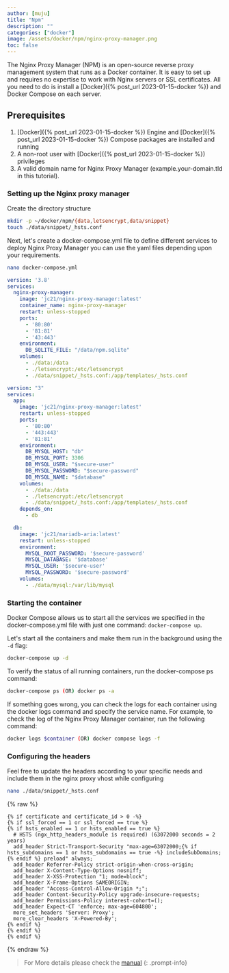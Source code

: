 ```yaml
---
author: [muju]
title: "Npm"
description: ""
categories: ["docker"]
image: /assets/docker/npm/nginx-proxy-manager.png
toc: false
---
```


The Nginx Proxy Manager (NPM) is an open-source reverse proxy management system that runs as a Docker container. It is easy to set up and requires no expertise to work with Nginx servers or SSL certificates. All you need to do is install a [Docker]({% post_url 2023-01-15-docker %}) and Docker Compose on each server.

## Prerequisites

1. [Docker]({% post_url 2023-01-15-docker %}) Engine and [Docker]({% post_url 2023-01-15-docker %}) Compose packages are installed and running
2. A non-root user with [Docker]({% post_url 2023-01-15-docker %}) privileges
3. A valid domain name for Nginx Proxy Manager (example.your-domain.tld in this tutorial).

### Setting up the Nginx proxy manager 

Create the directory structure 

```bash
mkdir -p ~/docker/npm/{data,letsencrypt,data/snippet}
touch ./data/snippet/_hsts.conf
```

Next, let's create a docker-compose.yml file to define different services to deploy Nginx Proxy Manager you can use the yaml files depending upon your requirements.  

```bash
nano docker-compose.yml
```

```yaml
version: '3.8'
services:
  nginx-proxy-manager:
    image: 'jc21/nginx-proxy-manager:latest'
    container_name: nginx-proxy-manager
    restart: unless-stopped
    ports:
      - '80:80'
      - '81:81'
      - '43:443'
    environment:
      DB_SQLITE_FILE: "/data/npm.sqlite"
    volumes:
      - ./data:/data
      - ./letsencrypt:/etc/letsencrypt
      - ./data/snippet/_hsts.conf:/app/templates/_hsts.conf
```

```yaml
version: "3"
services:
  app:
    image: 'jc21/nginx-proxy-manager:latest'
    restart: unless-stopped
    ports:
      - '80:80'
      - '443:443'
      - '81:81'
    environment:
      DB_MYSQL_HOST: "db"
      DB_MYSQL_PORT: 3306
      DB_MYSQL_USER: "$secure-user"
      DB_MYSQL_PASSWORD: "$secure-password"
      DB_MYSQL_NAME: "$database"
    volumes:
      - ./data:/data
      - ./letsencrypt:/etc/letsencrypt
      - ./data/snippet/_hsts.conf:/app/templates/_hsts.conf
    depends_on:
      - db

  db:
    image: 'jc21/mariadb-aria:latest'
    restart: unless-stopped
    environment:
      MYSQL_ROOT_PASSWORD: '$secure-password'
      MYSQL_DATABASE: '$database'
      MYSQL_USER: '$secure-user'
      MYSQL_PASSWORD: '$secure-password'
    volumes:
      - ./data/mysql:/var/lib/mysql
```

### Starting the container

Docker Compose allows us to start all the services we specified in the docker-compose.yml file with just one command: `docker-compose up`.

Let's start all the containers and make them run in the background using the `-d` flag:

```bash
docker-compose up -d
```

To verify the status of all running containers, run the docker-compose ps command:

```bash
docker-compose ps (OR) docker ps -a
```

If something goes wrong, you can check the logs for each container using the docker logs command and specify the service name. For example, to check the log of the Nginx Proxy Manager container, run the following command:

```bash
docker logs $container (OR) docker compose logs -f
```

### Configuring the headers

Feel free to update the headers according to your specific needs and include them in the nginx proxy vhost while configuring

```bash
nano ./data/snippet/_hsts.conf
```

{% raw %}
```liquid
{% if certificate and certificate_id > 0 -%}
{% if ssl_forced == 1 or ssl_forced == true %}
{% if hsts_enabled == 1 or hsts_enabled == true %}
  # HSTS (ngx_http_headers_module is required) (63072000 seconds = 2 years)
  add_header Strict-Transport-Security "max-age=63072000;{% if hsts_subdomains == 1 or hsts_subdomains == true -%} includeSubDomains;{% endif %} preload" always;
  add_header Referrer-Policy strict-origin-when-cross-origin;
  add_header X-Content-Type-Options nosniff;
  add_header X-XSS-Protection "1; mode=block";
  add_header X-Frame-Options SAMEORIGIN;
  add_header "Access-Control-Allow-Origin *;";
  add_header Content-Security-Policy upgrade-insecure-requests;
  add_header Permissions-Policy interest-cohort=();
  add_header Expect-CT 'enforce; max-age=604800';
  more_set_headers 'Server: Proxy';
  more_clear_headers 'X-Powered-By';
{% endif %}
{% endif %}
{% endif %}
```
{% endraw %}

> For More details please check the [manual](https://nginxproxymanager.com/)
{: .prompt-info} 